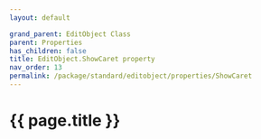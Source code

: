 ```yaml
---
layout: default

grand_parent: EditObject Class
parent: Properties
has_children: false
title: EditObject.ShowCaret property
nav_order: 13
permalink: /package/standard/editobject/properties/ShowCaret
---
```

# {{ page.title }}




